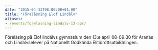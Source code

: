 ```yaml
---
date: "2015-04-13T08:00:00+01:00"
title: "Föreläsning Elof Lindälv"
aliases:
- /events/forelasning-lindalv-13-apr/
---
```

Föreläsing på Elof lindälvs gymnasium den 13:e april 08-09:30 för Aranäs och Lindälvselever på Nationellt Godkända Elitidrottsutbildningen.
<!--more-->
